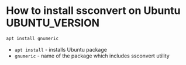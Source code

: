 # How to install ssconvert on Ubuntu UBUNTU_VERSION

```bash
apt install gnumeric
```

- `apt install` - installs Ubuntu package
- `gnumeric` - name of the package which includes ssconvert utility


